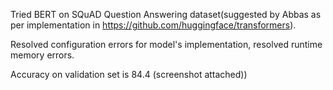 Tried BERT on SQuAD Question Answering dataset(suggested by Abbas as per implementation in https://github.com/huggingface/transformers).

Resolved configuration errors for model's implementation, resolved runtime memory errors.

Accuracy on validation set is 84.4 (screenshot attached))
